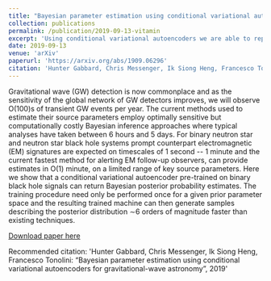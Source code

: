 ```yaml
---
title: "Bayesian parameter estimation using conditional variational autoencoders for gravitational-wave astronomy"
collection: publications
permalink: /publication/2019-09-13-vitamin
excerpt: 'Using conditional variational autoencoders we are able to reproduce the Bayesian posterior for several simulated GW events. We compare our results to standard Bayesian inference techniques from the Bilby Bayesian inference library.'
date: 2019-09-13
venue: 'arXiv'
paperurl: 'https://arxiv.org/abs/1909.06296'
citation: 'Hunter Gabbard, Chris Messenger, Ik Siong Heng, Francesco Tonolini: “Bayesian parameter estimation using conditional variational autoencoders for gravitational-wave astronomy”, 2019'
---
```

Gravitational wave (GW) detection is now commonplace and as the sensitivity of the global network of GW detectors improves, we will observe O(100)s of transient GW events per year. The current methods used to estimate their source parameters employ optimally sensitive but computationally costly Bayesian inference approaches where typical analyses have taken between 6 hours and 5 days. For binary neutron star and neutron star black hole systems prompt counterpart electromagnetic (EM) signatures are expected on timescales of 1 second -- 1 minute and the current fastest method for alerting EM follow-up observers, can provide estimates in O(1) minute, on a limited range of key source parameters. Here we show that a conditional variational autoencoder pre-trained on binary black hole signals can return Bayesian posterior probability estimates. The training procedure need only be performed once for a given prior parameter space and the resulting trained machine can then generate samples describing the posterior distribution ∼6 orders of magnitude faster than existing techniques.

[Download paper here](https://arxiv.org/abs/1909.06296)

Recommended citation: 'Hunter Gabbard, Chris Messenger, Ik Siong Heng, Francesco Tonolini: “Bayesian parameter estimation using conditional variational autoencoders for gravitational-wave astronomy”, 2019'
